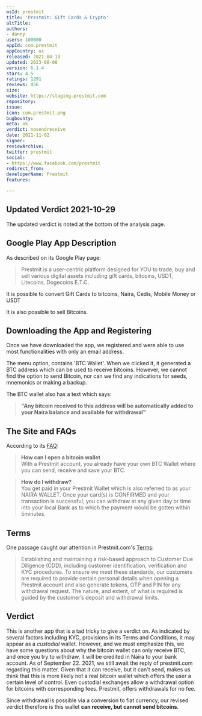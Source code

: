 ```yaml
---
wsId: prestmit
title: 'Prestmit: Gift Cards & Crypto'
altTitle: 
authors:
- danny
users: 100000
appId: com.prestmit
appCountry: us
released: 2021-04-13
updated: 2023-08-08
version: 6.1.4
stars: 4.5
ratings: 1291
reviews: 456
size: 
website: https://staging.prestmit.com
repository: 
issue: 
icon: com.prestmit.png
bugbounty: 
meta: ok
verdict: nosendreceive
date: 2021-11-02
signer: 
reviewArchive: 
twitter: prestmit
social:
- https://www.facebook.com/prestmit
redirect_from: 
developerName: Prestmit
features: 

---
```


## Updated Verdict 2021-10-29

The updated verdict is noted at the bottom of the analysis page.

## Google Play App Description

As described on its Google Play page:

> Prestmit is a user-centric platform designed for YOU to trade, buy and sell various digital assets including gift cards, bitcoins, USDT, Litecoins, Dogecoins E.T.C.

It is possible to convert Gift Cards to bitcoins, Naira, Cedis, Mobile Money or USDT

It is also possible to sell Bitcoins. 

## Downloading the App and Registering 

Once we have downloaded the app, we registered and were able to use most functionalities with only an email address. 

The menu option, contains 'BTC Wallet'. When we clicked it, it generated a BTC address which can be used to receive bitcoins. However, we cannot find the option to send Bitcoin, nor can we find any indications for seeds, mnemonics or making a backup. 

The BTC wallet also has a text which says: 

> **"Any bitcoin received to this address will be automatically added to your Naira balance and available for withdrawal"**

## The Site and FAQs

According to its [FAQ](https://prestmit.com/faq):

> **How can I open a bitcoin wallet**<br>
With a Prestmit account, you already have your own BTC Wallet where you can send, receive and save your BTC.

> **How do I withdraw?**<br>
You get paid in your Prestmit Wallet which is also referred to as your NAIRA WALLET. Once your card(s) is CONFIRMED and your transaction is successful, you can withdraw at any given day or time into your local Bank as to which the payment would be gotten within 5minutes.

## Terms

One passage caught our attention in Prestmit.com's [Terms](https://prestmit.com/terms):

> Establishing and maintaining a risk-based approach to Customer Due Diligence (CDD), including customer identification, verification and KYC procedures. To ensure we meet these standards, our customers are required to provide certain personal details when opening a Prestmit account and also generate tokens, OTP and PIN for any withdrawal request. The nature, and extent, of what is required is guided by the customer’s deposit and withdrawal limits.

## Verdict

This is another app that is a tad tricky to give a verdict on. As indicated by several factors including KYC, provisions in its Terms and Conditions, it may appear as a _custodial_ wallet. However, and we must emphasize this, we have some questions about why the bitcoin wallet can only receive BTC, and once you try to withdraw, it will be credited in Naira to your bank account. As of September 22. 2021, we still await the reply of prestmit.com regarding this matter. Given that it can receive, but it can't send, makes us think that this is more likely not a real bitcoin wallet which offers the user a certain level of control. Even custodial exchanges allow a withdrawal option for bitcoins with corresponding fees. Prestmit, offers withdrawals for no fee. 

Since withdrawal is possible via a conversion to fiat currency, our revised verdict therefore is this wallet **can receive, but cannot send bitcoins**. 


 

